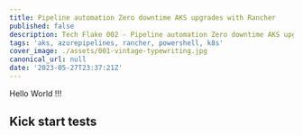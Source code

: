 ```yaml
---
title: Pipeline automation Zero downtime AKS upgrades with Rancher
published: false
description: Tech Flake 002 - Pipeline automation Zero downtime AKS upgrades
tags: 'aks, azurepipelines, rancher, powershell, k8s'
cover_image: ./assets/001-vintage-typewriting.jpg
canonical_url: null
date: '2023-05-27T23:37:21Z'
---
```


<!-- 001-birds.jpg   https://pixabay.com/photos/birds-tree-animals-silhouette-4395443/ -->

Hello World !!!

## Kick start tests
